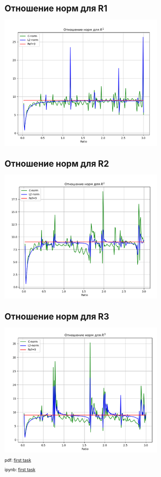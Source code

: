 # Отношение норм для R1

<img src="src/1.png" width="800">

# Отношение норм для R2

<img src="src/2.png" width="800">

# Отношение норм для R3

<img src="src/3.png" width="800">


pdf:  [first task](https://github.com/alex2211-put/Modeling-of-waves-in-elastic-media/blob/main/second/putin_m_2.pdf)

ipynb: [first task](https://github.com/alex2211-put/Modeling-of-waves-in-elastic-media/blob/main/second/putin2.ipynb)
